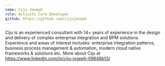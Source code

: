 ```yaml
--- 
name: Ciju Joseph
role: Activiti Core Developer
github: https://github.com/cijujoseph
---
```

Ciju is an experienced consultant with 14+ years of experience in the design and delivery of complex enterprise integration and BPM solutions. Experience and areas of interest includes: enterprise integration patterns, business process management & automation, modern cloud native frameworks & solutions etc. More about Ciju at https://www.linkedin.com/in/ciju-joseph-09648b13/

